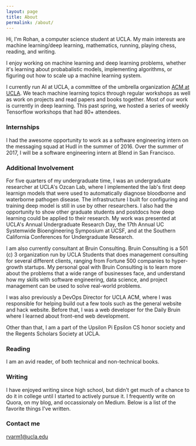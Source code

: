 ```yaml
---
layout: page
title: About
permalink: /about/
---
```



Hi, I'm Rohan, a computer science student at UCLA. My main interests are machine learning/deep learning, mathematics, running, playing chess, reading, and writing.

I enjoy working on machine learning and deep learning problems, whether it's learning about probabalistic models, implementing algorithms, or figuring out how to scale up a machine learning system. 

I currently run AI at UCLA, a committee of the umbrella organization [ACM at UCLA](http://acm.cs.ucla.edu). We teach machine learning topics through regular workshops as well as work on projects and read papers and books together. Most of our work is currently in deep learning. This past spring, we hosted a series of weekly Tensorflow workshops that had 80+ attendees. 

### Internships

I had the awesome opportunity to work as a software engineering intern on the messaging squad at Hudl in the summer of 2016. Over the summer of 2017, I will be a software engineering intern at Blend in San Francisco.

### Additional Involvement

For five quarters of my undergraduate time, I was an undergraduate researcher at UCLA's Ozcan Lab, where I implemented the lab's first deep learnign models that were used to automatically diagnose bloodborne and waterborne pathogen disease. The infrastructure I built for configuring and training deep model is still in use by other researchers. I also had the opportunity to show other graduate students and postdocs how deep learning could be applied to their research. My work was presented at UCLA's Annual Undergraduate Research Day, the 17th Annual UC Systemwide Bioengineering Symposium at UCSF, and at the Southern California Conferences for Undergraduate Research. 

I am also currently consultant at Bruin Consulting. Bruin Consulting is a 501 (c) 3 organization run by UCLA Students that does management consulting for several different clients, ranging from Fortune 500 companies to hyper-growth startups. My personal goal with Bruin Consulting is to learn more about the problems that a wide range of businesses face, and understand how my skills with software engineering, data science, and project management can be used to solve real-world problems.


I was also previously a DevOps Director for UCLA ACM, where I was responsible for helping build out a few tools such as the general website and hack website. Before that, I was a web developer for the Daily Bruin where I learned about front-end web development. 

Other than that, I am a part of the Upsilon Pi Epsilon CS honor society and the Regents Scholars Society at UCLA. 



### Reading
I am an avid reader, of both technical and non-technical books.

### Writing
I have enjoyed writing since high school, but didn't get much of a chance to do it in college until I started to actively pursue it. I frequently write on Quora, on my blog, and occassionaly on Medium. Below is a list of the favorite things I've written. 



### Contact me

[rvarm1@ucla.edu](mailto:rvarm1@ucla.edu)
